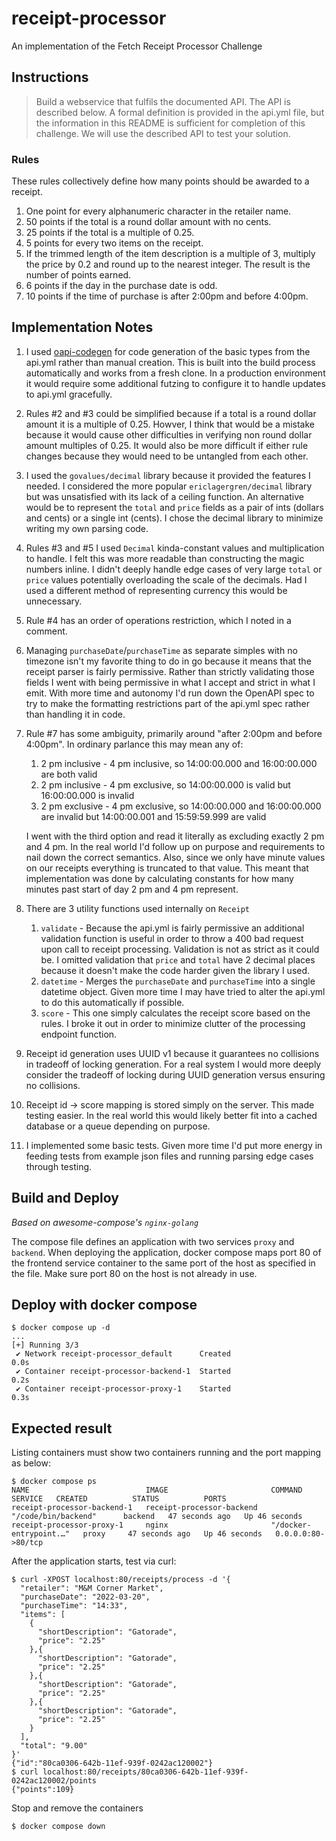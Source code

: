 # receipt-processor

An implementation of the Fetch Receipt Processor Challenge

## Instructions

> Build a webservice that fulfils the documented API. The API is described below. A formal definition is provided in the
> api.yml file, but the information in this README is sufficient for completion of this challenge. We will use the
> described API to test your solution.

### Rules

These rules collectively define how many points should be awarded to a receipt.

1. One point for every alphanumeric character in the retailer name.
2. 50 points if the total is a round dollar amount with no cents.
3. 25 points if the total is a multiple of 0.25.
4. 5 points for every two items on the receipt.
5. If the trimmed length of the item description is a multiple of 3, multiply the price by 0.2 and round up to the
   nearest integer. The result is the number of points earned.
6. 6 points if the day in the purchase date is odd.
7. 10 points if the time of purchase is after 2:00pm and before 4:00pm.

## Implementation Notes

1. I used [oapi-codegen](https://github.com/oapi-codegen/oapi-codegen) for code generation of the basic types from the api.yml rather than manual creation. This is built into the build process automatically and works from a fresh clone. In a production environment it would require some additional futzing to configure it to handle updates to api.yml gracefully.
2. Rules #2 and #3 could be simplified because if a total is a round dollar amount it is a multiple of 0.25. Howver, I think that would be a mistake because it would cause other difficulties in verifying non round dollar amount multiples of 0.25. It would also be more difficult if either rule changes because they would need to be untangled from each other.
3. I used the `govalues/decimal` library because it provided the features I needed. I considered the more popular `ericlagergren/decimal` library but was unsatisfied with its lack of a ceiling function. An alternative would be to represent the `total` and `price` fields as a pair of ints (dollars and cents) or a single int (cents). I chose the decimal library to minimize writing my own parsing code.
4. Rules #3 and #5 I used `Decimal` kinda-constant values and multiplication to handle. I felt this was more readable than constructing the magic numbers inline. I didn't deeply handle edge cases of very large `total` or `price` values potentially overloading the scale of the decimals. Had I used a different method of representing currency this would be unnecessary.
5. Rule #4 has an order of operations restriction, which I noted in a comment.
6. Managing `purchaseDate`/`purchaseTime` as separate simples with no timezone isn't my favorite thing to do in go because it means that the receipt parser is fairly permissive. Rather than strictly validating those fields I went with being permissive in what I accept and strict in what I emit. With more time and autonomy I'd run down the OpenAPI spec to try to make the formatting restrictions part of the api.yml spec rather than handling it in code.
7. Rule #7 has some ambiguity, primarily around "after 2:00pm and before 4:00pm". In ordinary parlance this may mean any of:
    1. 2 pm inclusive - 4 pm inclusive, so 14:00:00.000 and 16:00:00.000 are both valid
    2. 2 pm inclusive - 4 pm exclusive, so 14:00:00.000 is valid but 16:00:00.000 is invalid
    3. 2 pm exclusive - 4 pm exclusive, so 14:00:00.000 and 16:00:00.000 are invalid but 14:00:00.001 and 15:59:59.999 are valid

    I went with the third option and read it literally as excluding exactly 2 pm and 4 pm. In the real world I'd follow up on purpose and requirements to nail down the correct semantics. Also, since we only have minute values on our receipts everything is truncated to that value. This meant that implementation was done by calculating constants for how many minutes past start of day 2 pm and 4 pm represent.
8. There are 3 utility functions used internally on `Receipt`
    1. `validate` - Because the api.yml is fairly permissive an additional validation function is useful in order to throw a 400 bad request upon call to receipt processing.
        Validation is not as strict as it could be. I omitted validation that `price` and `total` have 2 decimal places because it doesn't make the code harder given the library I used.  
    3. `datetime` - Merges the `purchaseDate` and `purchaseTime` into a single datetime object. Given more time I may have tried to alter the api.yml to do this automatically if possible.
    4. `score` - This one simply calculates the receipt score based on the rules. I broke it out in order to minimize clutter of the processing endpoint function.
9. Receipt id generation uses UUID v1 because it guarantees no collisions in tradeoff of locking generation. For a real system I would more deeply consider the tradeoff of locking during UUID generation versus ensuring no collisions.
10. Receipt id -> score mapping is stored simply on the server. This made testing easier. In the real world this would likely better fit into a cached database or a queue depending on purpose.
11. I implemented some basic tests. Given more time I'd put more energy in feeding tests from example json files and running parsing edge cases through testing.

## Build and Deploy

_Based on awesome-compose's `nginx-golang`_

The compose file defines an application with two services `proxy` and `backend`.
When deploying the application, docker compose maps port 80 of the frontend service container to the same port of the host as specified in the file.
Make sure port 80 on the host is not already in use.

## Deploy with docker compose

```
$ docker compose up -d
...
[+] Running 3/3
 ✔ Network receipt-processor_default      Created                                                                0.0s
 ✔ Container receipt-processor-backend-1  Started                                                                0.2s
 ✔ Container receipt-processor-proxy-1    Started                                                                0.3s
```

## Expected result

Listing containers must show two containers running and the port mapping as below:

```
$ docker compose ps
NAME                          IMAGE                       COMMAND                  SERVICE   CREATED          STATUS          PORTS
receipt-processor-backend-1   receipt-processor-backend   "/code/bin/backend"      backend   47 seconds ago   Up 46 seconds
receipt-processor-proxy-1     nginx                       "/docker-entrypoint.…"   proxy     47 seconds ago   Up 46 seconds   0.0.0.0:80->80/tcp
```

After the application starts, test via curl:

```
$ curl -XPOST localhost:80/receipts/process -d '{
  "retailer": "M&M Corner Market",
  "purchaseDate": "2022-03-20",
  "purchaseTime": "14:33",
  "items": [
    {
      "shortDescription": "Gatorade",
      "price": "2.25"
    },{
      "shortDescription": "Gatorade",
      "price": "2.25"
    },{
      "shortDescription": "Gatorade",
      "price": "2.25"
    },{
      "shortDescription": "Gatorade",
      "price": "2.25"
    }
  ],
  "total": "9.00"
}'
{"id":"80ca0306-642b-11ef-939f-0242ac120002"}
$ curl localhost:80/receipts/80ca0306-642b-11ef-939f-0242ac120002/points
{"points":109}
```

Stop and remove the containers

```
$ docker compose down
```
